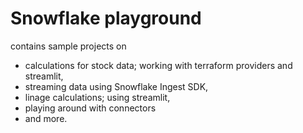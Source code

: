 # Snowflake playground

contains sample projects on 
- calculations for stock data; working with terraform providers and streamlit,
- streaming data using Snowflake Ingest SDK,
- linage calculations; using streamlit,
- playing around with connectors 
- and more.